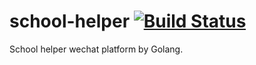 # school-helper  [![Build Status](https://travis-ci.org/lndj/school-helper.svg?branch=master)](https://travis-ci.org/lndj/school-helper)


School helper wechat platform by Golang.


